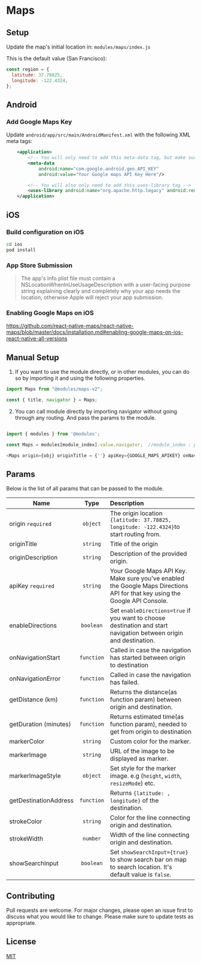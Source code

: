 # Maps

## Setup

Update the map's initial location in:
`modules/maps/index.js`

This is the default value (San Francisco):

```javascript
const region = {
  latitude: 37.78825,
  longitude: -122.4324,
};
```

## Android

### Add Google Maps Key

Update `android/app/src/main/AndroidManifest.xml` with the following XML meta tags:

```xml
    <application>
        <!-- You will only need to add this meta-data tag, but make sure it's a child of application -->
        <meta-data
            android:name="com.google.android.geo.API_KEY"
            android:value="Your Google maps API Key Here"/>

        <!-- You will also only need to add this uses-library tag -->
        <uses-library android:name="org.apache.http.legacy" android:required="false"/>
    </application>
```

## iOS

### Build configuration on iOS

```sh
cd ios
pod install
```

### App Store Submission

> The app's Info.plist file must contain a NSLocationWhenInUseUsageDescription with a user-facing purpose string explaining clearly and completely why your app needs the location, otherwise Apple will reject your app submission.

### Enabling Google Maps on iOS

https://github.com/react-native-maps/react-native-maps/blob/master/docs/installation.md#enabling-google-maps-on-ios-react-native-all-versions

## Manual Setup

1. If you want to use the module directly, or in other modules, you can do so by importing it and using the following properties.

```javascript
import Maps from "@modules/maps-v2";

const { title, navigator } = Maps;
```

2. You can call module directly by importing navigator without going through any routing. And pass the params to the module.

```javascript

import { modules } from '@modules';

const Maps = modules[module_index].value.navigator;  //module_index : position of the module in modules folder

<Maps origin={obj} originTitle = {''} apiKey={GOOGLE_MAPS_APIKEY} onNavigationStart={func} .../>

```

## Params

Below is the list of all params that can be passed to the module.

| Name              | Type       | Description                                                    |
| ---------------   |:----------:|:---------------------------------------------------------------|
| origin `required` | `object`   | The origin location `{latitude: 37.78825, longitude: -122.4324}`to start routing from.|
| originTitle       | `string`   | Title of the origin             |
| originDescription | `string`   | Description of the provided origin.                 |
| apiKey `required` | `string`   | Your Google Maps API Key. Make sure you've enabled the Google Maps Directions API for that key using the Google API Console. |
| enableDirections  | `boolean`  |Set `enableDirections=true` if you want to choose destination and start navigation between origin and destination.|
| onNavigationStart | `function` | Called in case the navigation has started between origin to destination|
| onNavigationError | `function` | Called in case the navigation has failed.           |
| getDistance (km)  | `function` | Returns the distance(as function param) between origin and destination.  |
| getDuration (minutes)| `function` | Returns estimated time(as function param), needed to get from origin to destination|
| markerColor       | `string`   | Custom color for the marker.                     |
| markerImage       | `string`   | URL of the image to be displayed as marker.                     |
| markerImageStyle  | `object`   | Set style for the marker image. e.g (`height`, `width`, `resizeMode`) etc. |
| getDestinationAddress| `function` | Returns  `{latitude: , longitude}` of the destination.       |
| strokeColor       | `string`   | Color for the line connecting origin and destination.          |
| strokeWidth       | `number`   | Width of the line connecting origin and destination.                        |
| showSearchInput   | `boolean`  | Set `showSearchInput={true}` to show search bar on map to search location. It's default value is `false`. |

## Contributing

Pull requests are welcome. For major changes, please open an issue first to discuss what you would like to change.
Please make sure to update tests as appropriate.

## License

[MIT](https://choosealicense.com/licenses/mit/)
